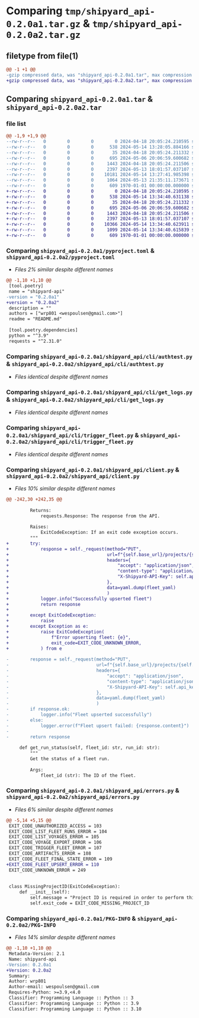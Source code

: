 # Comparing `tmp/shipyard_api-0.2.0a1.tar.gz` & `tmp/shipyard_api-0.2.0a2.tar.gz`

## filetype from file(1)

```diff
@@ -1 +1 @@
-gzip compressed data, was "shipyard_api-0.2.0a1.tar", max compression
+gzip compressed data, was "shipyard_api-0.2.0a2.tar", max compression
```

## Comparing `shipyard_api-0.2.0a1.tar` & `shipyard_api-0.2.0a2.tar`

### file list

```diff
@@ -1,9 +1,9 @@
--rw-r--r--   0        0        0        0 2024-04-18 20:05:24.210595 shipyard_api-0.2.0a1/README.md
--rw-r--r--   0        0        0      538 2024-05-14 13:28:05.884166 shipyard_api-0.2.0a1/pyproject.toml
--rw-r--r--   0        0        0       35 2024-04-18 20:05:24.211332 shipyard_api-0.2.0a1/shipyard_api/__init__.py
--rw-r--r--   0        0        0      695 2024-05-06 20:06:59.600682 shipyard_api-0.2.0a1/shipyard_api/cli/authtest.py
--rw-r--r--   0        0        0     1443 2024-04-18 20:05:24.211506 shipyard_api-0.2.0a1/shipyard_api/cli/get_logs.py
--rw-r--r--   0        0        0     2397 2024-05-13 18:01:57.037107 shipyard_api-0.2.0a1/shipyard_api/cli/trigger_fleet.py
--rw-r--r--   0        0        0    10181 2024-05-14 13:27:41.985398 shipyard_api-0.2.0a1/shipyard_api/client.py
--rw-r--r--   0        0        0     1064 2024-05-13 21:35:11.173671 shipyard_api-0.2.0a1/shipyard_api/errors.py
--rw-r--r--   0        0        0      609 1970-01-01 00:00:00.000000 shipyard_api-0.2.0a1/PKG-INFO
+-rw-r--r--   0        0        0        0 2024-04-18 20:05:24.210595 shipyard_api-0.2.0a2/README.md
+-rw-r--r--   0        0        0      538 2024-05-14 13:34:40.631138 shipyard_api-0.2.0a2/pyproject.toml
+-rw-r--r--   0        0        0       35 2024-04-18 20:05:24.211332 shipyard_api-0.2.0a2/shipyard_api/__init__.py
+-rw-r--r--   0        0        0      695 2024-05-06 20:06:59.600682 shipyard_api-0.2.0a2/shipyard_api/cli/authtest.py
+-rw-r--r--   0        0        0     1443 2024-04-18 20:05:24.211506 shipyard_api-0.2.0a2/shipyard_api/cli/get_logs.py
+-rw-r--r--   0        0        0     2397 2024-05-13 18:01:57.037107 shipyard_api-0.2.0a2/shipyard_api/cli/trigger_fleet.py
+-rw-r--r--   0        0        0    10366 2024-05-14 13:34:40.623911 shipyard_api-0.2.0a2/shipyard_api/client.py
+-rw-r--r--   0        0        0     1099 2024-05-14 13:34:40.615839 shipyard_api-0.2.0a2/shipyard_api/errors.py
+-rw-r--r--   0        0        0      609 1970-01-01 00:00:00.000000 shipyard_api-0.2.0a2/PKG-INFO
```

### Comparing `shipyard_api-0.2.0a1/pyproject.toml` & `shipyard_api-0.2.0a2/pyproject.toml`

 * *Files 2% similar despite different names*

```diff
@@ -1,10 +1,10 @@
 [tool.poetry]
 name = "shipyard-api"
-version = "0.2.0a1"
+version = "0.2.0a2"
 description = ""
 authors = ["wrp801 <wespoulsen@gmail.com>"]
 readme = "README.md"
 
 [tool.poetry.dependencies]
 python = "^3.9"
 requests = "^2.31.0"
```

### Comparing `shipyard_api-0.2.0a1/shipyard_api/cli/authtest.py` & `shipyard_api-0.2.0a2/shipyard_api/cli/authtest.py`

 * *Files identical despite different names*

### Comparing `shipyard_api-0.2.0a1/shipyard_api/cli/get_logs.py` & `shipyard_api-0.2.0a2/shipyard_api/cli/get_logs.py`

 * *Files identical despite different names*

### Comparing `shipyard_api-0.2.0a1/shipyard_api/cli/trigger_fleet.py` & `shipyard_api-0.2.0a2/shipyard_api/cli/trigger_fleet.py`

 * *Files identical despite different names*

### Comparing `shipyard_api-0.2.0a1/shipyard_api/client.py` & `shipyard_api-0.2.0a2/shipyard_api/client.py`

 * *Files 10% similar despite different names*

```diff
@@ -242,30 +242,35 @@
 
         Returns:
             requests.Response: The response from the API.
 
         Raises:
             ExitCodeException: If an exit code exception occurs.
         """
+        try:
+            response = self._request(method="PUT",
+                                     url=f"{self.base_url}/projects/{self.project_id}/fleets",
+                                     headers={
+                                         "accept": "application/json",
+                                         "content-type": "application/json",
+                                         "X-Shipyard-API-Key": self.api_key
+                                     },
+                                     data=yaml.dump(fleet_yaml)
+                                     )
+            logger.info("Successfully upserted fleet")
+            return response
+
+        except ExitCodeException:
+            raise
+        except Exception as e:
+            raise ExitCodeException(
+                f"Error upserting fleet: {e}",
+                exit_code=EXIT_CODE_UNKNOWN_ERROR,
+            ) from e
 
-        response = self._request(method="PUT",
-                                 url=f"{self.base_url}/projects/{self.project_id}/fleets",
-                                 headers={
-                                     "accept": "application/json",
-                                     "content-type": "application/json",
-                                     "X-Shipyard-API-Key": self.api_key
-                                 },
-                                 data=yaml.dump(fleet_yaml)
-                                 )
-        if response.ok:
-            logger.info("Fleet upserted successfully")
-        else:
-            logger.error(f"Fleet upsert failed: {response.content}")
-
-        return response
 
     def get_run_status(self, fleet_id: str, run_id: str):
         """
         Get the status of a fleet run.
 
         Args:
             fleet_id (str): The ID of the fleet.
```

### Comparing `shipyard_api-0.2.0a1/shipyard_api/errors.py` & `shipyard_api-0.2.0a2/shipyard_api/errors.py`

 * *Files 6% similar despite different names*

```diff
@@ -5,14 +5,15 @@
 EXIT_CODE_UNAUTHORIZED_ACCESS = 103
 EXIT_CODE_LIST_FLEET_RUNS_ERROR = 104
 EXIT_CODE_LIST_VOYAGES_ERROR = 105
 EXIT_CODE_VOYAGE_EXPORT_ERROR = 106
 EXIT_CODE_TRIGGER_FLEET_ERROR = 107
 EXIT_CODE_ARTIFACTS_ERROR = 108
 EXIT_CODE_FLEET_FINAL_STATE_ERROR = 109
+EXIT_CODE_FLEET_UPSERT_ERROR = 110
 EXIT_CODE_UNKNOWN_ERROR = 249
 
 
 class MissingProjectID(ExitCodeException):
     def __init__(self):
         self.message = "Project ID is required in order to perform this operation"
         self.exit_code = EXIT_CODE_MISSING_PROJECT_ID
```

### Comparing `shipyard_api-0.2.0a1/PKG-INFO` & `shipyard_api-0.2.0a2/PKG-INFO`

 * *Files 14% similar despite different names*

```diff
@@ -1,10 +1,10 @@
 Metadata-Version: 2.1
 Name: shipyard-api
-Version: 0.2.0a1
+Version: 0.2.0a2
 Summary: 
 Author: wrp801
 Author-email: wespoulsen@gmail.com
 Requires-Python: >=3.9,<4.0
 Classifier: Programming Language :: Python :: 3
 Classifier: Programming Language :: Python :: 3.9
 Classifier: Programming Language :: Python :: 3.10
```

